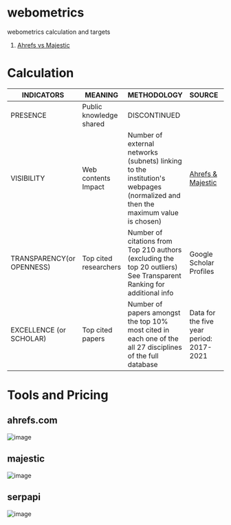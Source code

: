 # webometrics
webometrics calculation and targets
1. [Ahrefs vs Majestic](https://www.matthewwoodward.co.uk/seo/tools/ahrefs-vs-majestic/)

# Calculation

| INDICATORS	| MEANING	| METHODOLOGY	| SOURCE	| WEIGHT|
| ----------- | ----------- | ----------- | ----------- | ----------- |
| PRESENCE |	Public knowledge shared	| DISCONTINUED | | |
| VISIBILITY	| Web contents Impact	| Number of external networks (subnets) linking to the institution's webpages (normalized and then the maximum value is chosen) |	[Ahrefs & Majestic](https://www.matthewwoodward.co.uk/seo/tools/ahrefs-vs-majestic/)	| 50% |
| TRANSPARENCY(or OPENNESS)	| Top cited researchers	| Number of citations from Top 210 authors (excluding the top 20 outliers) See Transparent Ranking for additional info |	 Google Scholar Profiles |	10% |
| EXCELLENCE (or SCHOLAR)	| Top cited papers	| Number of papers amongst the top 10% most cited in each one of the all 27 disciplines of the full database | Data for the five year period: 2017-2021	| Scimago	40% |

# Tools and Pricing

## ahrefs.com

![image](https://user-images.githubusercontent.com/11188109/209942260-3015a766-3b95-4919-9e8c-0fc1b8fb0887.png)

## majestic

![image](https://user-images.githubusercontent.com/11188109/209942337-3db4c76c-790e-414e-b90e-7b34e0413774.png)

## serpapi

![image](https://user-images.githubusercontent.com/11188109/209942879-06950f03-0bb8-4a39-aca6-a843d84b5bd0.png)

